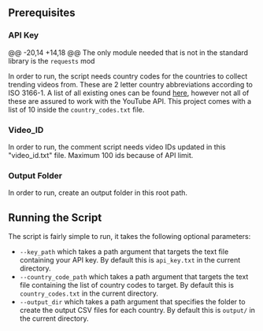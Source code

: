 ## Prerequisites

### API Key
@@ -20,14 +14,18 @@ The only module needed that is not in the standard library is the `requests` mod

In order to run, the script needs country codes for the countries to collect trending videos from. These are 2 letter country abbreviations according to ISO 3166-1. A list of all existing ones can be found [here](https://en.wikipedia.org/wiki/ISO_3166-1#Current_codes), however not all of these are assured to work with the YouTube API. This project comes with a list of 10 inside the `country_codes.txt` file.

### Video_ID

In order to run, the comment script needs video IDs updated in this "video_id.txt" file. Maximum 100 ids because of API limit. 

### Output Folder

In order to run, create an output folder in this root path.  

## Running the Script

The script is fairly simple to run, it takes the following optional parameters:

* `--key_path` which takes a path argument that targets the text file containing your API key. By default this is `api_key.txt` in the current directory.
* `--country_code_path` which takes a path argument that targets the text file containing the list of country codes to target. By default this is `country_codes.txt` in the current directory.
* `--output_dir` which takes a path argument that specifies the folder to create the output CSV files for each country. By default this is `output/` in the current directory.
